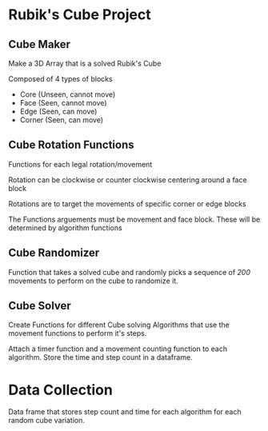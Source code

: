 # Rubik's Cube Project

## Cube Maker
Make a 3D Array that is a solved Rubik's Cube

Composed of 4 types of blocks
- Core (Unseen, cannot move)
- Face (Seen, cannot move)
- Edge (Seen, can move)
- Corner (Seen, can move)

## Cube Rotation Functions
Functions for each legal rotation/movement

Rotation can be clockwise or counter clockwise centering around a face block

Rotations are to target the movements of specific corner or edge blocks

The Functions arguements must be movement and face block. These will be determined by algorithm functions

## Cube Randomizer
Function that takes a solved cube and randomly picks a sequence of *200* movements to perform on the cube to randomize it.

## Cube Solver
Create Functions for different Cube solving Algorithms that use the movement functions to perform it's steps.

Attach a timer function and a movement counting function to each algorithm. Store the time and step count in a dataframe.

# Data Collection
Data frame that stores step count and time for each algorithm for each random cube variation. 
